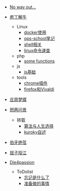 - [No way out...](/)

- [庖丁解牛](pd/index.md)
  
   - Linux
      - [docker使用](pd/linux/docker.md)
      - [ops-school笔记](pd/linux/ops.md)
      - [shell相关](pd/linux/shell.md)
      - [linux命令速查](pd/linux/linux_quick.md)
   - php
      - [some functions](pd/php/function.md)
   - js
      - [js基础](pd/js/basic_js.md)
   - tools
      - [chrome插件](pd/tools/chrome.md)
      - [firefox和Vivaldi](pd/tools/firefox.md)

- [庄周梦蝶](zz/index.md)

- [罔两问景](wl/index.md)
  
   - 转载
      - [算法与人生选择](wl/rewrite/alg+life.md)
      - [kuroky自述](wl/rewrite/kuroky.md)

- [伯牙绝弦](by/index.md)

- [屈子投江](qz/index.md)

- [Die4passion](die/index.md)
  
   - ToDolist
      - [忘记是什么了](die/todo/list.md)
      - [准备做的事情](die/todo/daily.md)

